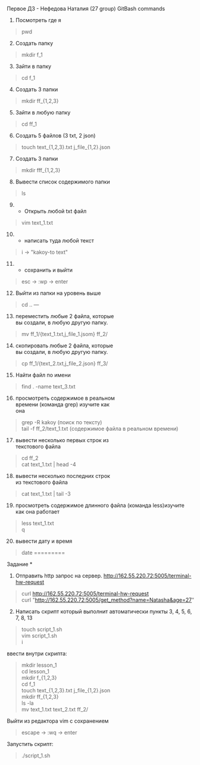 Первое ДЗ - Нефедова Наталия (27 group)
GitBash commands

1) Посмотреть где я                       
> pwd

2) Создать папку                          
> mkdir f_1

3) Зайти в папку                        
> cd f_1

4) Создать 3 папки                       
> mkdir ff_{1,2,3}

5) Зайти в любую папку                  
> cd ff_1 

6) Создать 5 файлов (3 txt, 2 json)      

> touch text_{1,2,3}.txt j_file_{1,2}.json

7) Создать 3 папки                       
> mkdir fff_{1,2,3}

8. Вывести список содержимого папки      
> ls 

9) + Открыть любой txt файл              
> vim text_1.txt

10) + написать туда любой текст          
> i -> "kakoy-to text" 

11) + сохранить и выйти                 
> esc -> :wp -> enter      

12) Выйти из папки на уровень выше       
> cd ..
—
13) переместить любые 2 файла, которые    
    вы создали, в любую другую папку.     
> mv ff_1/{text_1.txt,j_file_1.jsom} ff_2/

14) скопировать любые 2 файла, которые   
    вы создали, в любую другую папку.      
>  cp ff_1/{text_2.txt,j_file_2.json} ff_3/

15) Найти файл по имени                  
> find . -name text_3.txt

16) просмотреть содержимое в реальном    
    времени (команда grep) изучите как   
    она
> grep -R kakoy   (поиск по тексту)\
> tail -f ff_2/text_1.txt (содержимое файла в реальном времени) 

17) вывести несколько первых строк из     
    текстового файла                    
> cd ff_2 \
> cat text_1.txt | head -4 

18) вывести несколько последних строк    
    из текстового файла
> cat text_1.txt | tail -3

19) просмотреть содержимое длинного файла
   (команда less)изучите как она работает
> less text_1.txt \
> q

20) вывести дату и время                 
> date
=========

Задание *
1) Отправить http запрос на сервер.
http://162.55.220.72:5005/terminal-hw-request   
> curl http://162.55.220.72:5005/terminal-hw-request \
> curl "http://162.55.220.72:5005/get_method?name=Natasha&age=27"
2) Написать скрипт который выполнит
автоматически пункты 3, 4, 5, 6, 7, 8, 13      
> touch script_1.sh \
> vim script_1.sh \
> i 

ввести внутри скрипта:
> mkdir lesson_1 \
> cd lesson_1 \
> mkdir f_{1,2,3} \
> cd f_1 \
> touch text_{1,2,3}.txt j_file_{1,2}.json \
> mkdir ff_{1,2,3} \
> ls -la \
> mv text_1.txt text_2.txt ff_2/                                                     	

Выйти из редактора vim с сохранением
> escape -> :wq -> enter

Запустить скрипт:
> ./script_1.sh
